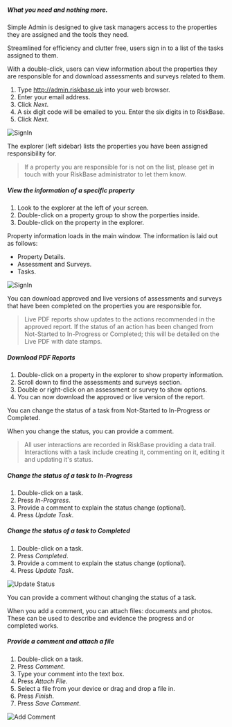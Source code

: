 ##### What you need and nothing more.

Simple Admin is designed to give task managers access to the properties they are assigned and the tools they need.

Streamlined for efficiency and clutter free, users sign in to a list of the tasks assigned to them.

With a double-click, users can view information about the properties they are responsible for and download assessments and surveys related to them.

1. Type http://admin.riskbase.uk into your web browser.
1. Enter your email address.
1. Click *Next*.
1. A six digit code will be emailed to you. Enter the six digits in to RiskBase.
1. Click *Next*.

![SignIn](/img/support/admin/signin.webp "SignIn")

The explorer (left sidebar) lists the properties you have been assigned responsibility for.

> If a property you are responsible for is not on the list, please get in touch with your RiskBase administrator to let them know.

##### View the information of a specific property

1. Look to the explorer at the left of your screen.
1. Double-click on a property group to show the porperties inside.
1. Double-click on the property in the explorer.

Property information loads in the main window. The information is laid out as follows:

* Property Details.
* Assessment and Surveys.
* Tasks.

![SignIn](/img/support/admin/propertyinfo.webp "Property Information")

You can download approved and live versions of assessments and surveys that have been completed on the properties you are responsible for.

> Live PDF reports show updates to the actions recommended in the approved report. If the status of an action has been changed from Not-Started to In-Progress or Completed; this will be detailed on the Live PDF with date stamps.

##### Download PDF Reports

1. Double-click on a property in the explorer to show property information.
1. Scroll down to find the assessments and surveys section.
1. Double or right-click on an assessment or survey to show options.
1. You can now download the approved or live version of the report.

You can change the status of a task from Not-Started to In-Progress or Completed.

When you change the status, you can provide a comment.

> All user interactions are recorded in RiskBase providing a data trail. Interactions with a task include creating it, commenting on it, editing it and updating it's status.

##### Change the status of a task to In-Progress

1. Double-click on a task.
1. Press *In-Progress*.
1. Provide a comment to explain the status change (optional).
1. Press *Update Task*.

##### Change the status of a task to Completed

1. Double-click on a task.
1. Press *Completed*.
1. Provide a comment to explain the status change (optional).
1. Press *Update Task*.

![Update Status](/img/support/admin/taskupdatestatus.webp "Update Status")

You can provide a comment without changing the status of a task.

When you add a comment, you can attach files: documents and photos. These can be used to describe and evidence the progress and or completed works.

##### Provide a comment and attach a file

1. Double-click on a task.
1. Press *Comment*.
1. Type your comment into the text box.
1. Press *Attach File*.
1. Select a file from your device or drag and drop a file in.
1. Press *Finish*.
1. Press *Save Comment*.

![Add Comment](/img/support/admin/taskaddcomment.webp "Add Comment")
